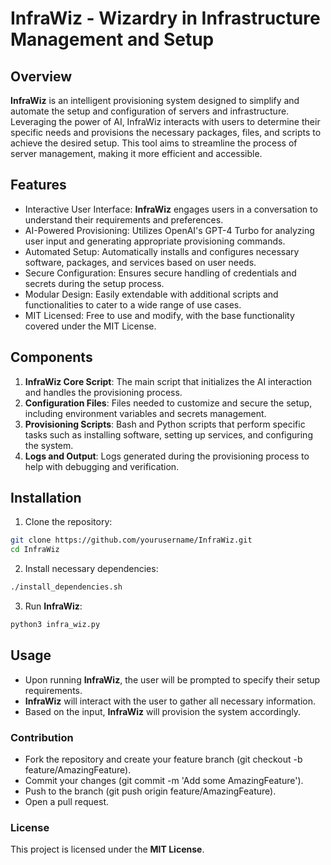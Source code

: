 # InfraWiz - Wizardry in Infrastructure Management and Setup

<!--
Initial: 05222024
Auth: cywf
-->

## Overview

**InfraWiz** is an intelligent provisioning system designed to simplify and automate the setup and configuration of servers and infrastructure. Leveraging the power of AI, InfraWiz interacts with users to determine their specific needs and provisions the necessary packages, files, and scripts to achieve the desired setup. This tool aims to streamline the process of server management, making it more efficient and accessible.

## Features

- Interactive User Interface: **InfraWiz** engages users in a conversation to understand their requirements and preferences.
- AI-Powered Provisioning: Utilizes OpenAI's GPT-4 Turbo for analyzing user input and generating appropriate provisioning commands.
- Automated Setup: Automatically installs and configures necessary software, packages, and services based on user needs.
- Secure Configuration: Ensures secure handling of credentials and secrets during the setup process.
- Modular Design: Easily extendable with additional scripts and functionalities to cater to a wide range of use cases.
- MIT Licensed: Free to use and modify, with the base functionality covered under the MIT License.

## Components

1. **InfraWiz Core Script**: The main script that initializes the AI interaction and handles the provisioning process.
2. **Configuration Files**: Files needed to customize and secure the setup, including environment variables and secrets management.
3. **Provisioning Scripts**: Bash and Python scripts that perform specific tasks such as installing software, setting up services, and configuring the system.
4. **Logs and Output**: Logs generated during the provisioning process to help with debugging and verification.

## Installation

1. Clone the repository:

```sh
git clone https://github.com/yourusername/InfraWiz.git
cd InfraWiz
```
2. Install necessary dependencies:

```sh
./install_dependencies.sh
```
3. Run **InfraWiz**:

```sh
python3 infra_wiz.py
```

## Usage

- Upon running **InfraWiz**, the user will be prompted to specify their setup requirements.
- **InfraWiz** will interact with the user to gather all necessary information.
- Based on the input, **InfraWiz** will provision the system accordingly.

### Contribution

- Fork the repository and create your feature branch (git checkout -b feature/AmazingFeature).
- Commit your changes (git commit -m 'Add some AmazingFeature').
- Push to the branch (git push origin feature/AmazingFeature).
- Open a pull request.

### License

This project is licensed under the **MIT License**.
